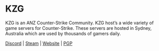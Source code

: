 # KZG

KZG is an ANZ Counter-Strike Community. KZG host’s a wide variety of game servers for Counter-Strike. These servers are hosted in Sydney, Australia which are used by thousands of gamers daily.

[Discord](https://kzg.gg/Discord) | [Steam](https://kzg.gg/steam) | [Website](Website) | [PGP](https://raw.githubusercontent.com/KillzoneGaming/.github/main/Killzone%20Gaming_0x7BCF7A5D_public.asc)
